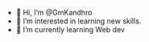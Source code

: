 - 👋 Hi, I’m @GmKandhro
- 👀 I’m interested in learning new skills.
- 🌱 I’m currently learning Web dev


<!---
GmKandhro/GmKandhro is a ✨ special ✨ repository because its `README.md` (this file) appears on your GitHub profile.
You can click the Preview link to take a look at your changes.
--->
